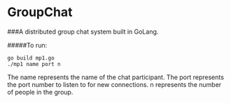 # GroupChat

###A distributed group chat system built in GoLang.

#####To run:
```
go build mp1.go 
./mp1 name port n
```

The name represents the name of the chat participant.
The port represents the port number to listen to for new connections.
n represents the number of people in the group.



